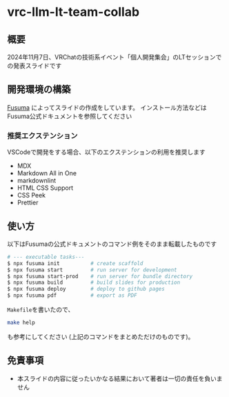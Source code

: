 # vrc-llm-lt-team-collab

## 概要

2024年11月7日、VRChatの技術系イベント「個人開発集会」のLTセッションでの発表スライドです

## 開発環境の構築

[Fusuma](https://github.com/hiroppy/fusuma) によってスライドの作成をしています。
インストール方法などはFusuma公式ドキュメントを参照してください

### 推奨エクステンション

VSCodeで開発をする場合、以下のエクステンションの利用を推奨します

- MDX
- Markdown All in One
- markdownlint
- HTML CSS Support
- CSS Peek
- Prettier

## 使い方

以下はFusumaの公式ドキュメントのコマンド例をそのまま転載したものです

```bash
# --- executable tasks---
$ npx fusuma init          # create scaffold
$ npx fusuma start         # run server for development
$ npx fusuma start-prod    # run server for bundle directory
$ npx fusuma build         # build slides for production
$ npx fusuma deploy        # deploy to github pages
$ npx fusuma pdf           # export as PDF
```

`Makefile`を書いたので、

```bash
make help
```  

も参考にしてください (上記のコマンドをまとめただけのものです)。

## 免責事項

- 本スライドの内容に従ったいかなる結果において著者は一切の責任を負いません
